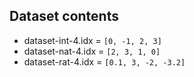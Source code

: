 ## Dataset contents

- dataset-int-4.idx = `[0, -1, 2, 3]`
- dataset-nat-4.idx = `[2, 3, 1, 0]`
- dataset-rat-4.idx = `[0.1, 3, -2, -3.2]`
